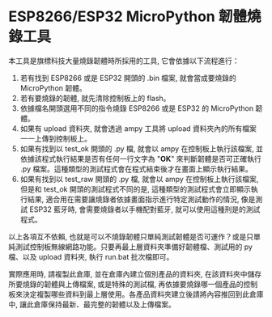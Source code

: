 # ESP8266/ESP32 MicroPython 韌體燒錄工具

本工具是旗標科技大量燒錄韌體時所採用的工具, 它會依據以下流程進行：

1. 若有找到 ESP8266 或是 ESP32 開頭的 .bin 檔案, 就會當成要燒錄的 MicroPython 韌體。
2. 若有要燒錄的韌體, 就先清除控制板上的 flash。
3. 依據檔名開頭選用不同的指令燒錄 ESP8266 或是 ESP32 的 MicroPython 韌體。
6. 如果有 upload 資料夾, 就會透過 ampy 工具將 upload 資料夾內的所有檔案一一上傳到控制板上。
4. 如果有找到以 test_ok 開頭的 .py 檔, 就會以 ampy 在控制板上執行該檔案, 並依據該程式執行結果是否有任何一行文字為 "**OK**" 來判斷韌體是否可正確執行 .py 檔案。這種類型的測試程式會在程式結束後才在畫面上顯示執行結果。
5. 如果有找到以 test_raw 開頭的 .py 檔, 就會以 ampy 在控制板上執行該檔案, 但是和 test_ok 開頭的測試程式不同的是, 這種類型的測試程式會立即顯示執行結果, 適合用在需要讓燒錄者依據畫面指示進行特定測試動作的情況, 像是測試 ESP32 藍牙時, 會需要燒錄者以手機配對藍牙, 就可以使用這種刑是的測試程式。

以上各項互不依賴, 也就是可以不燒錄韌體只單純測試韌體是否可運作？或是只單純測試控制板無線網路功能。只要再最上層資料夾準備好韌體檔、測試用的 py 檔、以及 upload 資料夾, 執行 run.bat 批次檔即可。

實際應用時, 請複製此倉庫, 並在倉庫內建立個別產品的資料夾, 在該資料夾中儲存所要燒錄的韌體與上傳檔案, 或是特殊的測試檔, 再依據要燒錄哪一個產品的控制板來決定複製哪些資料到最上層使用。各產品資料夾建立後請將內容推回到此倉庫中, 讓此倉庫保持最新、最完整的韌體以及上傳檔案。

